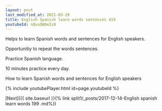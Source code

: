 ```yaml
---
layout: post
last_modified_at: 2021-03-29
title: English Spanish learn words sentences 419 
youtubeId: nQxuQW8e3i0
---
```

 
 
Helps to learn Spanish words and sentences for English speakers.

Opportunitiy to repeat the words sentences. 

Practice Spanish language. 
 
10 minutes practice every day. 
 
How to learn Spanish words and sentences for English speakers 
 
{% include youtubePlayer.html id=page.youtubeId %}
 
 
[Next]({{ site.baseurl }}{% link  split1/_posts/2017-12-14-English spanish learn words 199 .md%})
 
